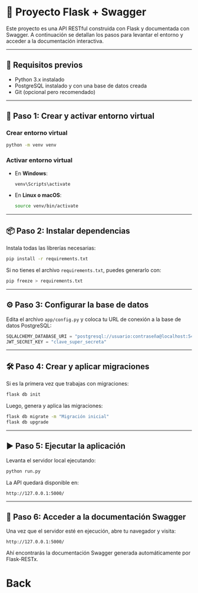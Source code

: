 
# 📘 Proyecto Flask + Swagger

Este proyecto es una API RESTful construida con Flask y documentada con Swagger. A continuación se detallan los pasos para levantar el entorno y acceder a la documentación interactiva.

---

## 🚀 Requisitos previos

- Python 3.x instalado
- PostgreSQL instalado y con una base de datos creada
- Git (opcional pero recomendado)

---

## 🧪 Paso 1: Crear y activar entorno virtual

### Crear entorno virtual

```bash
python -m venv venv
```

### Activar entorno virtual

- En **Windows**:
  ```bash
  venv\Scripts\activate
  ```

- En **Linux o macOS**:
  ```bash
  source venv/bin/activate
  ```

---

## 📦 Paso 2: Instalar dependencias

Instala todas las librerías necesarias:

```bash
pip install -r requirements.txt
```

Si no tienes el archivo `requirements.txt`, puedes generarlo con:

```bash
pip freeze > requirements.txt
```

---

## ⚙️ Paso 3: Configurar la base de datos

Edita el archivo `app/config.py` y coloca tu URL de conexión a la base de datos PostgreSQL:

```python
SQLALCHEMY_DATABASE_URI = "postgresql://usuario:contraseña@localhost:5432/nombre_basedatos"
JWT_SECRET_KEY = "clave_super_secreta"
```

---

## 🛠️ Paso 4: Crear y aplicar migraciones

Si es la primera vez que trabajas con migraciones:

```bash
flask db init
```

Luego, genera y aplica las migraciones:

```bash
flask db migrate -m "Migración inicial"
flask db upgrade
```

---

## ▶️ Paso 5: Ejecutar la aplicación

Levanta el servidor local ejecutando:

```bash
python run.py
```

La API quedará disponible en:

```
http://127.0.0.1:5000/
```

---

## 📄 Paso 6: Acceder a la documentación Swagger

Una vez que el servidor esté en ejecución, abre tu navegador y visita:

```
http://127.0.0.1:5000/
```

Ahí encontrarás la documentación Swagger generada automáticamente por Flask-RESTx.
# Back